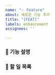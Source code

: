 ```yaml
---
name: "✨ Feature"
about: 새로운 기능 추가
title: "[FEAT]"
labels: enhancement
assignees: ''

---
```


### 📌 기능 설명


### 📌 할 일 목록
